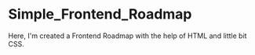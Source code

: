 # Simple_Frontend_Roadmap
Here, I'm created a Frontend Roadmap with the help of HTML and little bit CSS.
